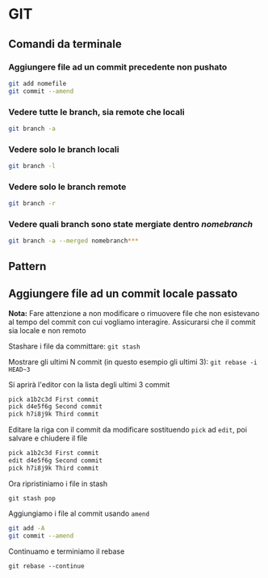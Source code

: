 # GIT

## Comandi da terminale

### Aggiungere file ad un commit precedente non pushato

```BASH
git add nomefile
git commit --amend
```

### Vedere tutte le branch, sia remote che locali

```BASH
git branch -a
```

### Vedere solo le branch locali

```BASH
git branch -l
```

### Vedere solo le branch remote

```BASH
git branch -r
```

### Vedere quali branch sono state mergiate dentro *nomebranch*

```BASH
git branch -a --merged nomebranch***
```

## Pattern

## Aggiungere file ad un commit locale passato

**Nota:** Fare attenzione a non modificare o rimuovere file che non esistevano al tempo del commit con cui vogliamo interagire. Assicurarsi che il commit sia locale e non remoto

Stashare i file da committare:
`git stash`

Mostrare gli ultimi N commit (in questo esempio gli ultimi 3):
`git rebase -i HEAD~3`

Si aprirà l'editor con la lista degli ultimi 3 commit

```bash
pick a1b2c3d First commit
pick d4e5f6g Second commit
pick h7i8j9k Third commit
```

Editare la riga con il commit da modificare sostituendo `pick` ad `edit`, poi salvare e chiudere il file

```bash
pick a1b2c3d First commit
edit d4e5f6g Second commit
pick h7i8j9k Third commit
```

Ora ripristiniamo i file in stash

`git stash pop`

Aggiungiamo i file al commit usando `amend`

```bash
git add -A
git commit --amend
```

Continuamo e terminiamo il rebase

`git rebase --continue`
